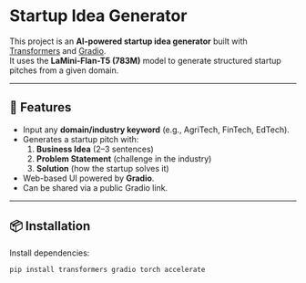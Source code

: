 # Startup Idea Generator

This project is an **AI-powered startup idea generator** built with [Transformers](https://huggingface.co/transformers/) and [Gradio](https://www.gradio.app/).  
It uses the **LaMini-Flan-T5 (783M)** model to generate structured startup pitches from a given domain.

---

## 🚀 Features
- Input any **domain/industry keyword** (e.g., AgriTech, FinTech, EdTech).
- Generates a startup pitch with:
  1. **Business Idea** (2–3 sentences)  
  2. **Problem Statement** (challenge in the industry)  
  3. **Solution** (how the startup solves it)  
- Web-based UI powered by **Gradio**.
- Can be shared via a public Gradio link.

---

## 📦 Installation

Install dependencies:
```bash
pip install transformers gradio torch accelerate
